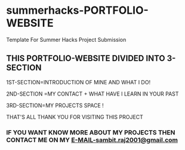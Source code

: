 # summerhacks-PORTFOLIO-WEBSITE
Template For Summer Hacks Project Submission


## THIS PORTFOLIO-WEBSITE DIVIDED INTO 3-SECTION 

1ST-SECTION=INTRODUCTION OF MINE AND WHAT I DO!

2ND-SECTION =MY CONTACT + WHAT HAVE I LEARN IN YOUR PAST

3RD-SECTION=MY PROJECTS SPACE !

THAT'S ALL THANK YOU FOR VISITING THIS PROJECT 

### IF YOU WANT KNOW MORE ABOUT MY PROJECTS THEN CONTACT ME ON MY E-MAIL-sambit.raj2001@gmail.com
